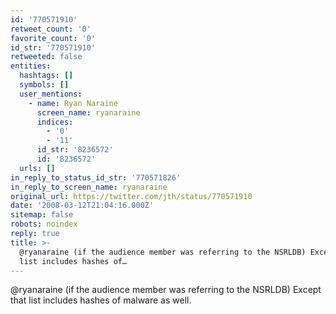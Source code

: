 ```yaml
---
id: '770571910'
retweet_count: '0'
favorite_count: '0'
id_str: '770571910'
retweeted: false
entities:
  hashtags: []
  symbols: []
  user_mentions:
    - name: Ryan Naraine
      screen_name: ryanaraine
      indices:
        - '0'
        - '11'
      id_str: '8236572'
      id: '8236572'
  urls: []
in_reply_to_status_id_str: '770571826'
in_reply_to_screen_name: ryanaraine
original_url: https://twitter.com/jth/status/770571910
date: '2008-03-12T21:04:16.000Z'
sitemap: false
robots: noindex
reply: true
title: >-
  @ryanaraine (if the audience member was referring to the NSRLDB) Except that
  list includes hashes of…
---
```


@ryanaraine (if the audience member was referring to the NSRLDB) Except that list includes hashes of malware as well.